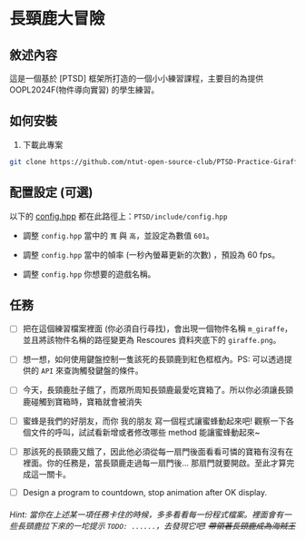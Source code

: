 # 長頸鹿大冒險

## 敘述內容

這是一個基於 [PTSD] 框架所打造的一個小小練習課程，主要目的為提供 OOPL2024F(物件導向實習) 的學生練習。

## 如何安裝

1. 下載此專案

```bash
git clone https://github.com/ntut-open-source-club/PTSD-Practice-Giraffe-Adventure --recursive
```

## 配置設定 (可選)

以下的 [config.hpp](PTSD/include/config.hpp) 都在此路徑上：`PTSD/include/config.hpp`

- 調整 `config.hpp` 當中的 `寬` 與 `高`，並設定為數值 `601`。

- 調整 `config.hpp` 當中的幀率 (一秒內螢幕更新的次數) ，預設為 60 fps。

- 調整 `config.hpp` 你想要的遊戲名稱。

## 任務

- [ ] 把在這個練習檔案裡面 (你必須自行尋找)，會出現一個物件名稱 `m_giraffe`，並且將該物件名稱的路徑變更為 Rescoures 資料夾底下的 `giraffe.png`。

- [ ] 想一想，如何使用鍵盤控制一隻該死的長頸鹿到紅色框框內。PS: 可以透過提供的 `API` 來查詢觸發鍵盤的條件。

- [ ] 今天，長頸鹿肚子餓了，而眾所周知長頸鹿最愛吃寶箱了。所以你必須讓長頸鹿碰觸到寶箱時，寶箱就會被消失

- [ ] 蜜蜂是我們的好朋友，而你 我的朋友 寫一個程式讓蜜蜂動起來吧! 觀察一下各個文件的呼叫，試試看新增或者修改哪些 method 能讓蜜蜂動起來~

- [ ] 那該死的長頸鹿又餓了，因此他必須從每一扇門後面看看可憐的寶箱有沒有在裡面。你的任務是，當長頸鹿走過每一扇門後... 那扇門就要開啟。至此才算完成這一關卡。

- [ ] Design a program to countdown, stop animation after OK display.

###### Hint: 當你在上述某一項任務卡住的時候，多多看看每一份程式檔案。裡面會有一些長頸鹿拉下來的一坨提示 `TODO: ......`，去發現它吧! ~~帶領著長頸鹿成為海賊王~~
